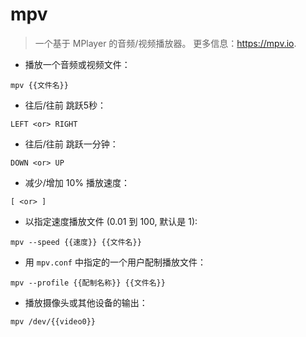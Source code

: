 # mpv

> 一个基于 MPlayer 的音频/视频播放器。
> 更多信息：<https://mpv.io>.

- 播放一个音频或视频文件：

`mpv {{文件名}}`

- 往后/往前 跳跃5秒：

`LEFT <or> RIGHT`

- 往后/往前 跳跃一分钟：

`DOWN <or> UP`

- 减少/增加 10% 播放速度：

`[ <or> ]`

- 以指定速度播放文件 (0.01 到 100, 默认是 1):

`mpv --speed {{速度}} {{文件名}}`

- 用 `mpv.conf` 中指定的一个用户配制播放文件：

`mpv --profile {{配制名称}} {{文件名}}`

- 播放摄像头或其他设备的输出：

`mpv /dev/{{video0}}`
